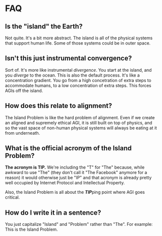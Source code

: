 # FAQ


## Is the "island" the Earth?

Not quite. It's a bit more abstract. The island is all of the physical systems that support human life. Some of those systems could be in outer space.


## Isn't this just instrumental convergence?

Sort of. It's more like instrumental *divergence*. You start at the island, and you *diverge* to the ocean. This is also the default process. It's like a concentration gradient. You go from a high concetration of extra steps to accommodate humans, to a low concentration of extra steps. This forces AGIs off the island.


## How does this relate to alignment?

The Island Problem is like the hard problem of alignment. Even if we create an aligned and supremely ethical AGI, it is still built on top of physics, and so the vast space of non-human physical systems will always be eating at it from underneath.


## What is the official acronym of the Island Problem?

**The acronym is TIP.** We're including the "T" for "The" because, while awkward to use "The" (they don't call it "The Facebook" anymore for a reason) it would otherwise just be "IP" and that acronym is already pretty well occupied by Internet Protocol and Intellectual Property.

Also, the Island Problem is all about the ***TIP***ping point where AGI goes critical.


## How do I write it in a sentence?

You just capitalize "Island" and "Problem" rather than "The". For example: This is the Island Problem.
